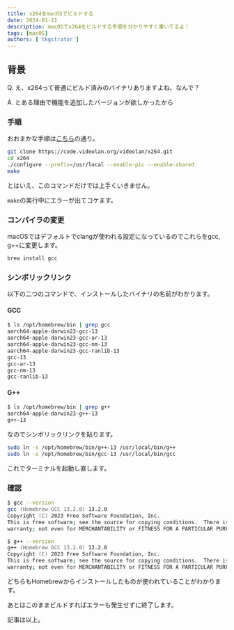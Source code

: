 ```yaml
---
title: x264をmacOSでビルドする
date: 2024-01-11
description: macOSでx264をビルドする手順を分かりやすく書いてるよ！
tags: [macOS]
authors: ['tkgstrator']
---
```


## 背景

Q. え、x264って普通にビルド済みのバイナリありますよね、なんで？

A. とある理由で機能を追加したバージョンが欲しかったから

### 手順

おおまかな手順は[こちら](https://amin-ahmadi.com/2020/05/10/how-to-build-static-ffmpeg-with-x264-on-macos/)の通り。

```zsh
git clone https://code.videolan.org/videolan/x264.git
cd x264
./configure --prefix=/usr/local --enable-pic --enable-shared
make
```

とはいえ、このコマンドだけでは上手くいきません。

`make`の実行中にエラーが出てコケます。

### コンパイラの変更

macOSではデフォルトでclangが使われる設定になっているのでこれらをgcc, g++に変更します。

```zsh
brew install gcc
```

### シンボリックリンク

以下の二つのコマンドで、インストールしたバイナリの名前がわかります。

#### GCC

```zsh
$ ls /opt/homebrew/bin | grep gcc
aarch64-apple-darwin23-gcc-13
aarch64-apple-darwin23-gcc-ar-13
aarch64-apple-darwin23-gcc-nm-13
aarch64-apple-darwin23-gcc-ranlib-13
gcc-13
gcc-ar-13
gcc-nm-13
gcc-ranlib-13
```

#### G++

```zsh
$ ls /opt/homebrew/bin | grep g++
aarch64-apple-darwin23-g++-13
g++-13
```

なのでシンボリックリンクを貼ります。

```zsh
sudo ln -s /opt/homebrew/bin/g++-13 /usr/local/bin/g++
sudo ln -s /opt/homebrew/bin/gcc-13 /usr/local/bin/gcc
```

これでターミナルを起動し直します。

### 確認

```zsh
$ gcc --version
gcc (Homebrew GCC 13.2.0) 13.2.0
Copyright (C) 2023 Free Software Foundation, Inc.
This is free software; see the source for copying conditions.  There is NO
warranty; not even for MERCHANTABILITY or FITNESS FOR A PARTICULAR PURPOSE.

$ g++ --version
g++ (Homebrew GCC 13.2.0) 13.2.0
Copyright (C) 2023 Free Software Foundation, Inc.
This is free software; see the source for copying conditions.  There is NO
warranty; not even for MERCHANTABILITY or FITNESS FOR A PARTICULAR PURPOSE.
```

どちらもHomebrewからインストールしたものが使われていることがわかります。

あとはこのままビルドすればエラーも発生せずに終了します。

記事は以上。
